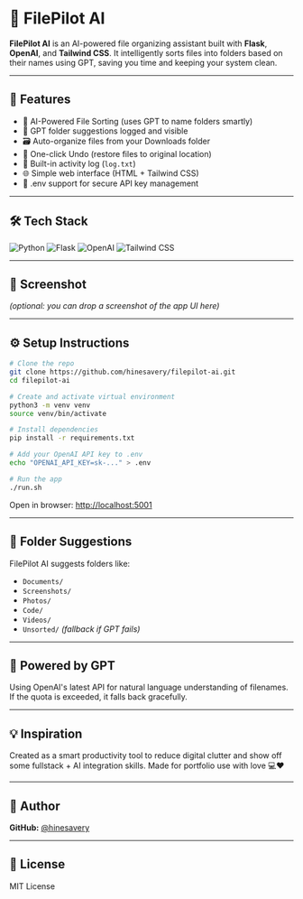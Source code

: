 
# 📁 FilePilot AI

**FilePilot AI** is an AI-powered file organizing assistant built with **Flask**, **OpenAI**, and **Tailwind CSS**. It intelligently sorts files into folders based on their names using GPT, saving you time and keeping your system clean.

---

## 🚀 Features

- 🧠 AI-Powered File Sorting (uses GPT to name folders smartly)
- 💬 GPT folder suggestions logged and visible
- 🗃️ Auto-organize files from your Downloads folder
- 🔄 One-click Undo (restore files to original location)
- 🧾 Built-in activity log (`log.txt`)
- 🌐 Simple web interface (HTML + Tailwind CSS)
- 🔐 .env support for secure API key management

---

## 🛠️ Tech Stack

![Python](https://img.shields.io/badge/Python-3.11-blue)
![Flask](https://img.shields.io/badge/Flask-lightgrey?logo=flask)
![OpenAI](https://img.shields.io/badge/OpenAI-API-blueviolet?logo=openai)
![Tailwind CSS](https://img.shields.io/badge/TailwindCSS-2.0-38B2AC?logo=tailwindcss)

---

## 📸 Screenshot

*(optional: you can drop a screenshot of the app UI here)*

---

## ⚙️ Setup Instructions

```bash
# Clone the repo
git clone https://github.com/hinesavery/filepilot-ai.git
cd filepilot-ai

# Create and activate virtual environment
python3 -m venv venv
source venv/bin/activate

# Install dependencies
pip install -r requirements.txt

# Add your OpenAI API key to .env
echo "OPENAI_API_KEY=sk-..." > .env

# Run the app
./run.sh
```

Open in browser: [http://localhost:5001](http://localhost:5001)

---

## 📂 Folder Suggestions

FilePilot AI suggests folders like:

- `Documents/`
- `Screenshots/`
- `Photos/`
- `Code/`
- `Videos/`
- `Unsorted/` *(fallback if GPT fails)*

---

## 🤖 Powered by GPT

Using OpenAI's latest API for natural language understanding of filenames. If the quota is exceeded, it falls back gracefully.

---

## 💡 Inspiration

Created as a smart productivity tool to reduce digital clutter and show off some fullstack + AI integration skills. Made for portfolio use with love 💻❤️

---

## 👤 Author

**GitHub:** [@hinesavery](https://github.com/hinesavery)

---

## 📄 License

MIT License
